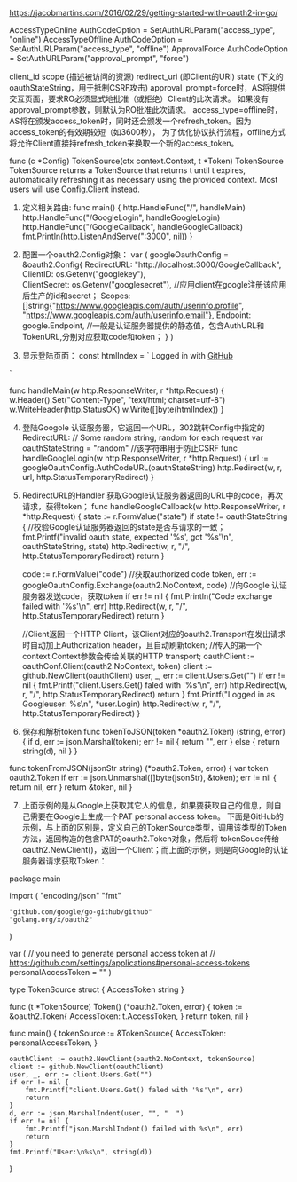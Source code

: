 https://jacobmartins.com/2016/02/29/getting-started-with-oauth2-in-go/

AccessTypeOnline  AuthCodeOption = SetAuthURLParam("access_type", "online")
AccessTypeOffline AuthCodeOption = SetAuthURLParam("access_type", "offline")
ApprovalForce AuthCodeOption = SetAuthURLParam("approval_prompt", "force")

client_id
scope (描述被访问的资源)
redirect_uri (即Client的URI)
state (下文的oauthStateString，用于抵制CSRF攻击)
approval_prompt=force时，AS将提供交互页面，要求RO必须显式地批准（或拒绝）Client的此次请求。
如果没有approval_prompt参数，则默认为RO批准此次请求。
access_type=offline时，AS将在颁发access_token时，同时还会颁发一个refresh_token。因为access_token的有效期较短（如3600秒），
为了优化协议执行流程，offline方式将允许Client直接持refresh_token来换取一个新的access_token。

func (c *Config) TokenSource(ctx context.Context, t *Token) TokenSource
TokenSource returns a TokenSource that returns t until t expires, automatically refreshing it as necessary using the provided context.
Most users will use Config.Client instead.

1. 定义相关路由:
func main() {
    http.HandleFunc("/", handleMain)
    http.HandleFunc("/GoogleLogin", handleGoogleLogin)
    http.HandleFunc("/GoogleCallback", handleGoogleCallback)
    fmt.Println(http.ListenAndServe(":3000", nil))
}

2. 配置一个oauth2.Config对象：
var (
    googleOauthConfig = &oauth2.Config{
        RedirectURL:    "http://localhost:3000/GoogleCallback",
        ClientID:     os.Getenv("googlekey"),  
        ClientSecret: os.Getenv("googlesecret"), //应用client在google注册该应用后生产的id和secret；
        Scopes:       []string{"https://www.googleapis.com/auth/userinfo.profile",
            "https://www.googleapis.com/auth/userinfo.email"},
        Endpoint:     google.Endpoint, //一般是认证服务器提供的静态值，包含AuthURL和TokenURL,分别对应获取code和token；
    }
)

3. 显示登陆页面：
const htmlIndex = `<html><body>
Logged in with <a href="/GoogleLogin">GitHub</a>
</body></html>
`

func handleMain(w http.ResponseWriter, r *http.Request) {
    w.Header().Set("Content-Type", "text/html; charset=utf-8")
    w.WriteHeader(http.StatusOK)
    w.Write([]byte(htmlIndex))
}

4. 登陆Googole 认证服务器，它返回一个URL，302跳转Config中指定的RedirectURL:
// Some random string, random for each request
var oauthStateString = "random" //该字符串用于防止CSRF
func handleGoogleLogin(w http.ResponseWriter, r *http.Request) {
    url := googleOauthConfig.AuthCodeURL(oauthStateString)
    http.Redirect(w, r, url, http.StatusTemporaryRedirect)
}

5. RedirectURL的Handler 获取Google认证服务器返回的URL中的code，再次请求，获得token；
func handleGoogleCallback(w http.ResponseWriter, r *http.Request) {
    state := r.FormValue("state")
    if state != oauthStateString { //校验Google认证服务器返回的state是否与请求的一致；
        fmt.Printf("invalid oauth state, expected '%s', got '%s'\n", oauthStateString, state)
        http.Redirect(w, r, "/", http.StatusTemporaryRedirect)
        return
    }

    code := r.FormValue("code") //获取authorized code
    token, err := googleOauthConfig.Exchange(oauth2.NoContext, code) //向Google 认证服务器发送code，获取token
    if err != nil {
        fmt.Println("Code exchange failed with '%s'\n", err)
        http.Redirect(w, r, "/", http.StatusTemporaryRedirect)
        return
    }

    //Client返回一个HTTP Client，该Client对应的oauth2.Transport在发出请求时自动加上Authorization header，且自动刷新token;
    //传入的第一个context.Context参数会传给关联的HTTP transport;
    oauthClient := oauthConf.Client(oauth2.NoContext, token)
    client := github.NewClient(oauthClient)
    user, _, err := client.Users.Get("")
    if err != nil {
        fmt.Printf("client.Users.Get() faled with '%s'\n", err)
        http.Redirect(w, r, "/", http.StatusTemporaryRedirect)
        return
    }
    fmt.Printf("Logged in as Googleuser: %s\n", *user.Login)
    http.Redirect(w, r, "/", http.StatusTemporaryRedirect)
}

6. 保存和解析token
func tokenToJSON(token *oauth2.Token) (string, error) {
    if d, err := json.Marshal(token); err != nil {
        return "", err
    } else {
        return string(d), nil
    }
}

func tokenFromJSON(jsonStr string) (*oauth2.Token, error) {
    var token oauth2.Token
    if err := json.Unmarshal([]byte(jsonStr), &token); err != nil {
        return nil, err
    }
    return &token, nil
}

7. 上面示例的是从Google上获取其它人的信息，如果要获取自己的信息，则自己需要在Google上生成一个PAT personal access token。
下面是GitHub的示例，与上面的区别是，定义自己的TokenSource类型，调用该类型的Token方法，返回构造的包含PAT的oauth2.Token对象，然后将
tokenSouce传给oauth2.NewClient()，返回一个Client；而上面的示例，则是向Google的认证服务器请求获取Token：

package main

import (
    "encoding/json"
    "fmt"

    "github.com/google/go-github/github"
    "golang.org/x/oauth2"
)

var (
    // you need to generate personal access token at
    // https://github.com/settings/applications#personal-access-tokens
    personalAccessToken = ""
)

type TokenSource struct {
    AccessToken string
}

func (t *TokenSource) Token() (*oauth2.Token, error) {
    token := &oauth2.Token{
        AccessToken: t.AccessToken,
    }
    return token, nil
}

func main() {
    tokenSource := &TokenSource{
        AccessToken: personalAccessToken,
    }

    oauthClient := oauth2.NewClient(oauth2.NoContext, tokenSource)
    client := github.NewClient(oauthClient)
    user, _, err := client.Users.Get("")
    if err != nil {
        fmt.Printf("client.Users.Get() faled with '%s'\n", err)
        return
    }
    d, err := json.MarshalIndent(user, "", "  ")
    if err != nil {
        fmt.Printf("json.MarshlIndent() failed with %s\n", err)
        return
    }
    fmt.Printf("User:\n%s\n", string(d))
}